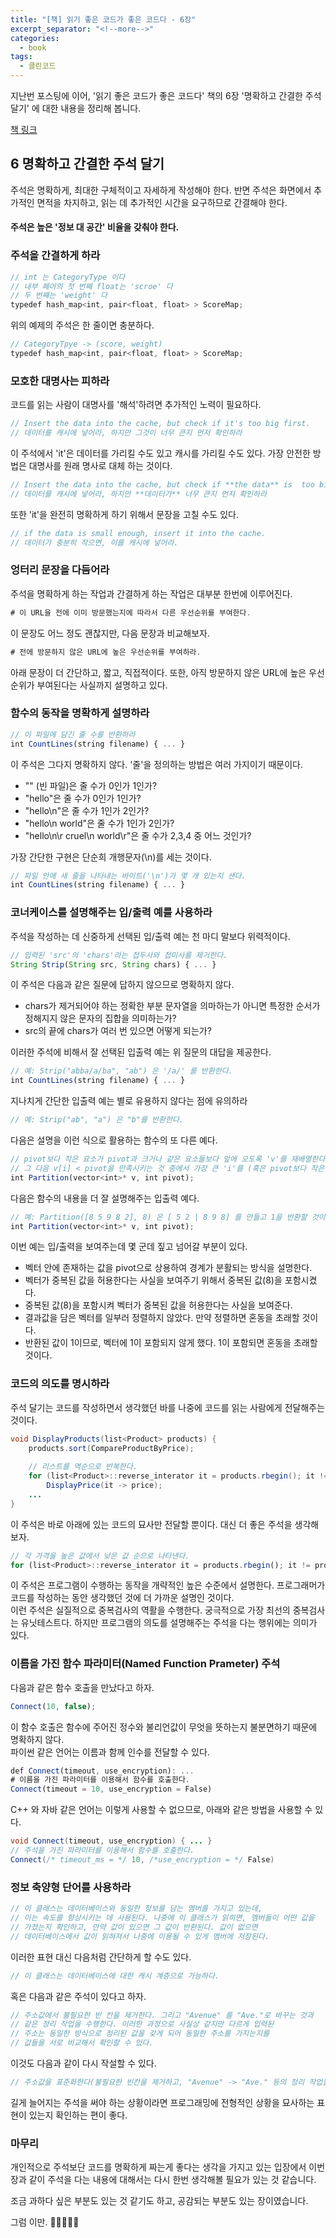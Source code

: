 ```yaml
---
title: "[책] 읽기 좋은 코드가 좋은 코드다 - 6장"
excerpt_separator: "<!--more-->"
categories:
  - book
tags:
  - 클린코드
---
```


지난번 포스팅에 이어, '읽기 좋은 코드가 좋은 코드다' 책의 6장 '명확하고 간결한 주석 달기' 에 대한 내용을 정리해 봅니다.

[책 링크](https://book.naver.com/bookdb/book_detail.nhn?bid=6871807)

<!--more-->

## 6 명확하고 간결한 주석 달기

주석은 명확하게, 최대한 구체적이고 자세하게 작성해야 한다. 반면 주석은 화면에서 추가적인 면적을 차지하고, 읽는 데 추가적인 시간을 요구하므로 간결해야 한다.

#### 주석은 높은 '정보 대 공간' 비율을 갖춰야 한다.

### 주석을 간결하게 하라
```javascript
// int 는 CategoryType 이다
// 내부 페어의 첫 번째 float는 'scroe' 다
// 두 번째는 'weight' 다
typedef hash_map<int, pair<float, float> > ScoreMap;
```
위의 예제의 주석은 한 줄이면 충분하다.
```javascript
// CategoryTpye -> (score, weight)
typedef hash_map<int, pair<float, float> > ScoreMap;
```

### 모호한 대명사는 피하라
코드를 읽는 사람이 대명사를 '해석'하려면 추가적인 노력이 필요하다.
```javascript
// Insert the data into the cache, but check if it's too big first.
// 데이터를 캐시에 넣어라, 하지만 그것이 너무 큰지 먼저 확인하라
```
이 주석에서 'it'은 데이터를 가리킬 수도 있고 캐시를 가리킬 수도 있다. 가장 안전한 방법은 대명사를 원래 명사로 대체 하는 것이다.
```javascript
// Insert the data into the cache, but check if **the data** is  too big first.
// 데이터를 캐시에 넣어라, 하지만 **데이터가** 너무 큰지 먼저 확인하라
```
또한 'it'을 완전히 명확하게 하기 위해서 문장을 고칠 수도 있다.
```javascript
// if the data is small enough, insert it into the cache.
// 데이터가 충분히 작으면, 이를 캐시에 넣어라.
```

### 엉터리 문장을 다듬어라
주석을 명확하게 하는 작업과 간결하게 하는 작업은 대부분 한번에 이루어진다.
```javascript
# 이 URL을 전에 이미 방문했는지에 따라서 다른 우선순위를 부여한다.
```
이 문장도 어느 정도 괜찮지만, 다음 문장과 비교해보자.
```javascript
# 전에 방문하지 않은 URL에 높은 우선순위를 부여하라.
```
아래 문장이 더 간단하고, 짧고, 직접적이다. 또한, 아직 방문하지 않은 URL에 높은 우선순위가 부여된다는 사실까지 설명하고 있다.

### 함수의 동작을 명확하게 설명하라
```javascript
// 이 파일에 담긴 줄 수를 반환하라
int CountLines(string filename) { ... }
```
이 주석은 그다지 명확하지 않다. '줄'을 정의하는 방법은 여러 가지이기 때문이다.

- "" (빈 파일)은 줄 수가 0인가 1인가?
- "hello"은 줄 수가 0인가 1인가?
- "hello\n"은 줄 수가 1인가 2인가?
- "hello\n world"은 줄 수가 1인가 2인가?
- "hello\n\r cruel\n world\r"은 줄 수가 2,3,4 중 어느 것인가?

가장 간단한 구현은 단순희 개행문자(\n)를 세는 것이다.
```javascript
// 파일 안에 새 줄을 나타내는 바이트('\n')가 몇 개 있는지 샌다.
int CountLines(string filename) { ... }
```

### 코너케이스를 설명해주는 입/출력 예를 사용하라
주석을 작성하는 데 신중하게 선택된 입/출력 예는 천 마디 말보다 위력적이다.
```javascript
// 입력된 'src'의 'chars'라는 접두사와 접미사를 제거한다.
String Strip(String src, String chars) { ... }
```
이 주석은 다음과 같은 질문에 답하지 않으므로 명확하지 않다.
- chars가 제거되어야 하는 정확한 부분 문자열을 의마하는가 아니면 특정한 순서가 정해지지 않은 문자의 집합을 의미하는가?
- src의 끝에 chars가 여러 번 있으면 어떻게 되는가?

이러한 주석에 비해서 잘 선택된 입출력 예는 위 질문의 대답을 제공한다.
```javascript
// 예: Strip("abba/a/ba", "ab") 은 '/a/' 를 반환한다.
int CountLines(string filename) { ... }
```

지나치게 간단한 입출력 예는 별로 유용하지 않다는 점에 유의하라
```javascript
// 예: Strip("ab", "a") 은 "b"를 반환한다.
```

다음은 설명을 이런 식으로 활용하는 함수의 또 다른 예다.
```javascript
// pivot보다 작은 요소가 pivot과 크거나 같은 요소들보다 앞에 오도록 'v'를 재배열한다.
// 그 다음 v[i] < pivot을 만족시키는 것 중에서 가장 큰 'i'를 (혹은 pivot보다 작은 것이 없으면 -1 을) 반환한다.
int Partition(vector<int>* v, int pivot);
```
다음은 함수의 내용을 더 잘 설명해주는 입출력 예다.
```javascript
// 예: Partition([8 5 9 8 2], 8) 은 [ 5 2 | 8 9 8] 를 만들고 1을 반환할 것이다.
int Partition(vector<int>* v, int pivot);
```
이번 예는 입/출력을 보여주는데 몇 군데 짚고 넘어갈 부분이 있다.

- 벡터 안에 존재하는 값을 pivot으로 상용하여 경계가 분활되는 방식을 설명한다.
- 벡터가 중복된 값을 허용한다는 사실을 보여주기 위해서 중복된 값(8)을 포함시켰다.
- 중복된 값(8)을 포함시켜 벡터가 중복된 값을 허용한다는 사실을 보여준다.
- 결과값을 담은 벡터를 일부러 정렬하지 않았다. 만약 정렬하면 혼동을 초래할 것이다.
- 반환된 값이 1이므로, 벡터에 1이 포함되지 않게 했다. 1이 포함되면 혼동을 초래할 것이다.

### 코드의 의도를 명시하라
주석 달기는 코드를 작성하면서 생각했던 바를 나중에 코드를 읽는 사람에게 전달해주는 것이다.
```java
void DisplayProducts(list<Product> products) {
	products.sort(CompareProductByPrice);
	
	// 리스트를 역순으로 반복한다.
    for (list<Product>::reverse_interator it = products.rbegin(); it != products.rend(); ++it)
		DisplayPrice(it -> price);
    ...
}
```
이 주석은 바로 아래에 있는 코드의 묘사만 전달할 뿐이다. 대신 더 좋은 주석을 생각해보자.
```javascript
// 각 가격을 높은 값에서 낮은 값 순으로 나타낸다.
for (list<Product>::reverse_interator it = products.rbegin(); it != products.rend(); ++it)
```
이 주석은 프로그램이 수행하는 동작을 개략적인 높은 수준에서 설명한다. 프로그래머가 코드를 작성하는 동안 생각했던 것에 더 가까운 설명인 것이다.  
이런 주석은 실질적으로 중복검사의 역활을 수행한다. 궁극적으로 가장 최선의 중복검사는 유닛테스트다. 하지만 프로그램의 의도를 설명해주는 주석을 다는 행위에는 의미가 있다.

### 이름을 가진 함수 파라미터(Named Function Prameter) 주석
다음과 같은 함수 호출을 만났다고 하자.
```javascript
Connect(10, false);
```
이 함수 호출은 함수에 주어진 정수와 불리언값이 무엇을 뜻하는지 불분면하기 때문에 명확하지 않다.  
파이썬 같은 언어는 이름과 함께 인수를 전달할 수 있다.
```javascript
def Connect(timeout, use_encryption): ...
# 이름을 가진 파라미터를 이용해서 함수를 호출한다.
Connect(timeout = 10, use_encryption = False)
```
C++ 와 자바 같은 언어는 이렇게 사용할 수 없으므로, 아래와 같은 방법을 사용할 수 있다.
```java
void Connect(timeout, use_encryption) { ... }
// 주석을 가진 파라미터를 이용해서 함수를 호출한다.
Connect(/* timeout_ms = */ 10, /*use_encryption = */ False)
```

### 정보 축양형 단어를 사용하라
```javascript
// 이 클래스는 데이터베이스와 동일한 정보를 담는 멤버를 가지고 있는데, 
// 이는 속도를 향상시키는 데 사용된다. 나중에 이 클래스가 읽히면, 멤버들이 어떤 값을 
// 가졌는지 확인하고, 만약 값이 있으면 그 값이 반환된다. 값이 없으면
// 데이터베이스에서 값이 읽혀져서 나중에 이용될 수 있게 멤버에 저장된다.
```
이러한 표현 대신 다음처럼 간단하게 할 수도 있다.
```javascript
// 이 클래스는 데이터베이스에 대한 캐시 계층으로 가능하다.
```
혹은 다음과 같은 주석이 있다고 하자.
```javascript
// 주소값에서 불필요한 빈 칸을 제거한다. 그리고 "Avenue" 를 "Ave."로 바꾸는 것과 
// 같은 정리 작업을 수행한다. 이러한 과정으로 사실상 같지만 다르게 입력된 
// 주소는 동일한 방식으로 정리된 값을 갖게 되어 동일한 주소를 가지는지를 
// 값들을 서로 비교해서 확인할 수 있다.
```
이것도 다음과 같이 다시 작설할 수 있다.
```javascript
// 주소값을 표준화한다(불필요한 빈칸을 제거하고, "Avenue" -> "Ave." 등의 정리 작업을 수행한다)
```
길게 늘어지는 주석을 써야 하는 상황이라면 프로그래밍에 전형적인 상황을 묘사하는 표현이 있는지 확인하는 편이 좋다.

### 마무리

개인적으로 주석보단 코드를 명확하게 짜는게 좋다는 생각을 가지고 있는 입장에서 이번 장과 같이 주석을 다는 내용에 대해서는 다시 한번 생각해볼 필요가 있는 것 같습니다.

조금 과하다 싶은 부분도 있는 것 같기도 하고, 공감되는 부분도 있는 장이였습니다.

그럼 이만. 🥕👋🏼🖐🏼